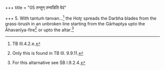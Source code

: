 +++
title = "05 तन्तुन् तन्वन्निति वेदं"

+++
5. With tantuṁ tanvan...[^1] the Hotr̥ spreads the Darbha blades from the grass-brush in an unbroken line starting from the Gārhaptya upto the Āhavanīya-fire[^2] or upto the altar.[^3]  

[^1]: TB III.4.2.e.  

[^2]: Only this is found in TB III. 9.9.11.  

[^3]: For this altarnative see ŚB I.9.2.4. 
